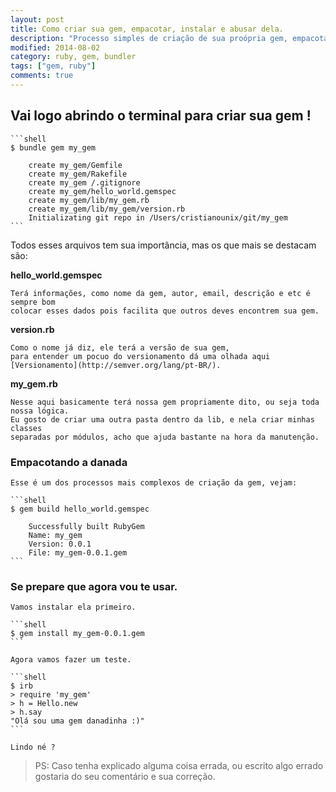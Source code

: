 ```yaml
---
layout: post
title: Como criar sua gem, empacotar, instalar e abusar dela.
description: "Processo simples de criação de sua proópria gem, empacotar, instalar em seus projetos"
modified: 2014-08-02
category: ruby, gem, bundler
tags: ["gem, ruby"]
comments: true
---
```


## Vai logo abrindo o terminal para criar sua gem ! 


	```shell
	$ bundle gem my_gem
 
		create my_gem/Gemfile
		create my_gem/Rakefile
		create my_gem /.gitignore
		create my_gem/hello_world.gemspec
		create my_gem/lib/my_gem.rb
		create my_gem/lib/my_gem/version.rb
		Initializating git repo in /Users/cristianounix/git/my_gem
	```

Todos esses arquivos tem sua importância, mas os que mais se destacam são:

**hello_world.gemspec** 
	
	Terá informações, como nome da gem, autor, email, descrição e etc é sempre bom 
	colocar esses dados pois facilita que outros deves encontrem sua gem.
	
**version.rb** 

	Como o nome já diz, ele terá a versão de sua gem, 
	para entender um pocuo do versionamento dá uma olhada aqui 
	[Versionamento](http://semver.org/lang/pt-BR/).

**my_gem.rb** 

	Nesse aqui basicamente terá nossa gem propriamente dito, ou seja toda nossa lógica. 
	Eu gosto de criar uma outra pasta dentro da lib, e nela criar minhas classes 
	separadas por módulos, acho que ajuda bastante na hora da manutenção.


### Empacotando a danada
	
	Esse é um dos processos mais complexos de criação da gem, vejam:

	```shell
	$ gem build hello_world.gemspec

		Successfully built RubyGem
		Name: my_gem
		Version: 0.0.1
		File: my_gem-0.0.1.gem
	```


### Se prepare que agora vou te usar.
	
	Vamos instalar ela primeiro.

	```shell
	$ gem install my_gem-0.0.1.gem
	```

	Agora vamos fazer um teste.

	```shell
	$ irb
	> require 'my_gem'
	> h = Hello.new
	> h.say
	"Olá sou uma gem danadinha :)"
	```

	Lindo né ?



> PS: Caso tenha explicado alguma coisa errada, ou escrito algo errado gostaria do seu comentário e sua correção.
